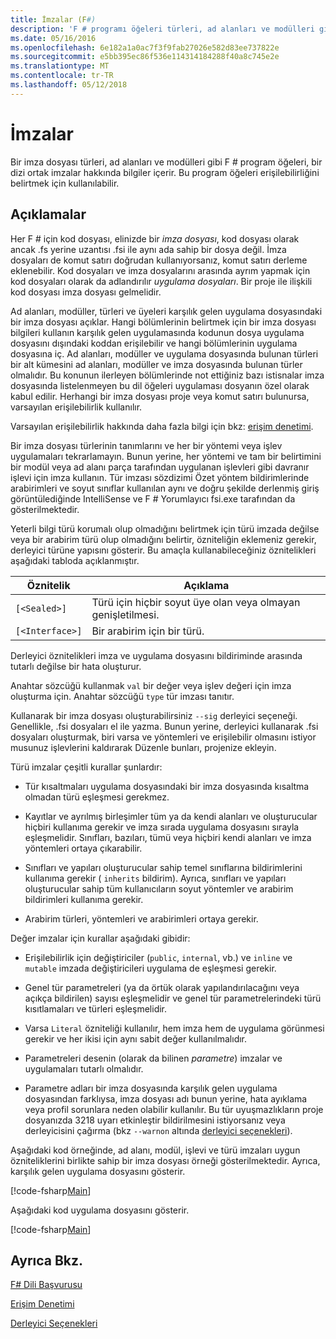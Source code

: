 ```yaml
---
title: İmzalar (F#)
description: 'F # programı öğeleri türleri, ad alanları ve modülleri gibi bir dizi ortak imzalar hakkında bilgiyi tutmak için bir F # imza dosyası kullanmayı öğrenin.'
ms.date: 05/16/2016
ms.openlocfilehash: 6e182a1a0ac7f3f9fab27026e582d83ee737822e
ms.sourcegitcommit: e5bb395ec86f536e114314184288f40a8c745e2e
ms.translationtype: MT
ms.contentlocale: tr-TR
ms.lasthandoff: 05/12/2018
---
```

# <a name="signatures"></a>İmzalar

Bir imza dosyası türleri, ad alanları ve modülleri gibi F # program öğeleri, bir dizi ortak imzalar hakkında bilgiler içerir. Bu program öğeleri erişilebilirliğini belirtmek için kullanılabilir.


## <a name="remarks"></a>Açıklamalar
Her F # için kod dosyası, elinizde bir *imza dosyası*, kod dosyası olarak ancak .fs yerine uzantısı .fsi ile aynı ada sahip bir dosya değil. İmza dosyaları de komut satırı doğrudan kullanıyorsanız, komut satırı derleme eklenebilir. Kod dosyaları ve imza dosyalarını arasında ayrım yapmak için kod dosyaları olarak da adlandırılır *uygulama dosyaları*. Bir proje ile ilişkili kod dosyası imza dosyası gelmelidir.

Ad alanları, modüller, türleri ve üyeleri karşılık gelen uygulama dosyasındaki bir imza dosyası açıklar. Hangi bölümlerinin belirtmek için bir imza dosyası bilgileri kullanın karşılık gelen uygulamasında kodunun dosya uygulama dosyasını dışındaki koddan erişilebilir ve hangi bölümlerinin uygulama dosyasına iç. Ad alanları, modüller ve uygulama dosyasında bulunan türleri bir alt kümesini ad alanları, modüller ve imza dosyasında bulunan türler olmalıdır. Bu konunun ilerleyen bölümlerinde not ettiğiniz bazı istisnalar imza dosyasında listelenmeyen bu dil öğeleri uygulaması dosyanın özel olarak kabul edilir. Herhangi bir imza dosyası proje veya komut satırı bulunursa, varsayılan erişilebilirlik kullanılır.

Varsayılan erişilebilirlik hakkında daha fazla bilgi için bkz: [erişim denetimi](access-control.md).

Bir imza dosyası türlerinin tanımlarını ve her bir yöntemi veya işlev uygulamaları tekrarlamayın. Bunun yerine, her yöntemi ve tam bir belirtimini bir modül veya ad alanı parça tarafından uygulanan işlevleri gibi davranır işlevi için imza kullanın. Tür imzası sözdizimi Özet yöntem bildirimlerinde arabirimleri ve soyut sınıflar kullanılan aynı ve doğru şekilde derlenmiş giriş görüntülediğinde IntelliSense ve F # Yorumlayıcı fsi.exe tarafından da gösterilmektedir.

Yeterli bilgi türü korumalı olup olmadığını belirtmek için türü imzada değilse veya bir arabirim türü olup olmadığını belirtir, özniteliğin eklemeniz gerekir, derleyici türüne yapısını gösterir. Bu amaçla kullanabileceğiniz öznitelikleri aşağıdaki tabloda açıklanmıştır.



|Öznitelik|Açıklama|
|---------|-----------|
|`[<Sealed>]`|Türü için hiçbir soyut üye olan veya olmayan genişletilmesi.|
|`[<Interface>]`|Bir arabirim için bir türü.|
Derleyici öznitelikleri imza ve uygulama dosyasını bildiriminde arasında tutarlı değilse bir hata oluşturur.

Anahtar sözcüğü kullanmak `val` bir değer veya işlev değeri için imza oluşturma için. Anahtar sözcüğü `type` tür imzası tanıtır.

Kullanarak bir imza dosyası oluşturabilirsiniz `--sig` derleyici seçeneği. Genellikle, .fsi dosyaları el ile yazma. Bunun yerine, derleyici kullanarak .fsi dosyaları oluşturmak, biri varsa ve yöntemleri ve erişilebilir olmasını istiyor musunuz işlevlerini kaldırarak Düzenle bunları, projenize ekleyin.

Türü imzalar çeşitli kurallar şunlardır:


- Tür kısaltmaları uygulama dosyasındaki bir imza dosyasında kısaltma olmadan türü eşleşmesi gerekmez.


- Kayıtlar ve ayrılmış birleşimler tüm ya da kendi alanları ve oluşturucular hiçbiri kullanıma gerekir ve imza sırada uygulama dosyasını sırayla eşleşmelidir. Sınıfları, bazıları, tümü veya hiçbiri kendi alanları ve imza yöntemleri ortaya çıkarabilir.


- Sınıfları ve yapıları oluşturucular sahip temel sınıflarına bildirimlerini kullanıma gerekir ( `inherits` bildirim). Ayrıca, sınıfları ve yapıları oluşturucular sahip tüm kullanıcıların soyut yöntemler ve arabirim bildirimleri kullanıma gerekir.


- Arabirim türleri, yöntemleri ve arabirimleri ortaya gerekir.


Değer imzalar için kurallar aşağıdaki gibidir:


- Erişilebilirlik için değiştiriciler (`public`, `internal`, vb.) ve `inline` ve `mutable` imzada değiştiricileri uygulama de eşleşmesi gerekir.


- Genel tür parametreleri (ya da örtük olarak yapılandırılacağını veya açıkça bildirilen) sayısı eşleşmelidir ve genel tür parametrelerindeki türü kısıtlamaları ve türleri eşleşmelidir.


- Varsa `Literal` özniteliği kullanılır, hem imza hem de uygulama görünmesi gerekir ve her ikisi için aynı sabit değer kullanılmalıdır.


- Parametreleri desenin (olarak da bilinen *parametre*) imzalar ve uygulamaları tutarlı olmalıdır.


- Parametre adları bir imza dosyasında karşılık gelen uygulama dosyasından farklıysa, imza dosyası adı bunun yerine, hata ayıklama veya profil sorunlara neden olabilir kullanılır. Bu tür uyuşmazlıkların proje dosyanızda 3218 uyarı etkinleştir bildirilmesini istiyorsanız veya derleyicisini çağırma (bkz `--warnon` altında [derleyici seçenekleri](compiler-options.md)).


Aşağıdaki kod örneğinde, ad alanı, modül, işlevi ve türü imzaları uygun özniteliklerini birlikte sahip bir imza dosyası örneği gösterilmektedir. Ayrıca, karşılık gelen uygulama dosyasını gösterir.

[!code-fsharp[Main](../../../samples/snippets/fsharp/fssignatures/snippet9002.fs)]

Aşağıdaki kod uygulama dosyasını gösterir.

[!code-fsharp[Main](../../../samples/snippets/fsharp/fssignatures/snippet9001.fs)]
    
## <a name="see-also"></a>Ayrıca Bkz.
[F# Dili Başvurusu](index.md)

[Erişim Denetimi](access-control.md)

[Derleyici Seçenekleri](compiler-options.md)
